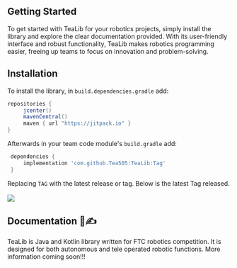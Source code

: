 ## Getting Started
To get started with TeaLib for your robotics projects, simply install the library and explore the clear documentation provided. 
With its user-friendly interface and robust functionality, TeaLib makes robotics programming easier, 
freeing up teams to focus on innovation and problem-solving.

## Installation 
To install the library, in `build.dependencies.gradle` add:
</br>

   ```gradle
   repositories { 
        jcenter()
        mavenCentral()
        maven { url "https://jitpack.io" }
   }
   ```  

Afterwards in your team code module's `build.gradle` add: 
</br>

   ```gradle
    dependencies {
        implementation 'com.github.Tea505:TeaLib:Tag'
    }
   ```

Replacing `TAG` with the latest release or tag. Below is the latest Tag released.
</br>
</br>
[![](https://jitpack.io/v/Tea505/TeaLib.svg)](https://jitpack.io/#Tea505/TeaLib)

## Documentation 💭✍
TeaLib is Java and Kotlin library written for FTC robotics competition. It is designed for both autonomous and tele operated robotic functions. 
More information coming soon!!!



